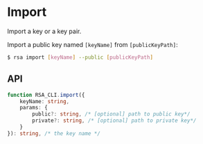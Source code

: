 # Import

Import a key or a key pair.

Import a public key named `[keyName]` from `[publicKeyPath]`:

```sh
$ rsa import [keyName] --public [publicKeyPath]
```

## API

```ts
function RSA_CLI.import({
    keyName: string,
    params: {
        public?: string, /* [optional] path to public key*/
        private?: string, /* [optional] path to private key*/
    }
}): string, /* the key name */
```
